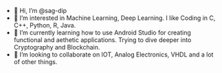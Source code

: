- 👋 Hi, I’m @sag-dip
- 👀 I’m interested in Machine Learning, Deep Learning. I like Coding in C, C++, Python, R, Java.
- 🌱 I’m currently learning how to use Android Studio for creating functional and aethetic applications. Trying to dive deeper into Cryptography and Blockchain.
- 💞️ I’m looking to collaborate on IOT, Analog Electronics, VHDL and a lot of other things.


<!---
sag-dip/sag-dip is a ✨ special ✨ repository because its `README.md` (this file) appears on your GitHub profile.
You can click the Preview link to take a look at your changes.
--->
